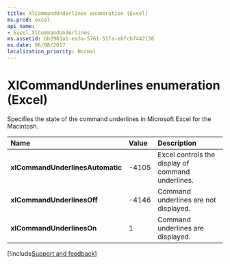 ```yaml
---
title: XlCommandUnderlines enumeration (Excel)
ms.prod: excel
api_name:
- Excel.XlCommandUnderlines
ms.assetid: bb2983a1-ea3a-5761-51fa-ebfcb7442136
ms.date: 06/08/2017
localization_priority: Normal
---
```



# XlCommandUnderlines enumeration (Excel)

Specifies the state of the command underlines in Microsoft Excel for the Macintosh.



|Name|Value|Description|
|:-----|:-----|:-----|
| **xlCommandUnderlinesAutomatic**|-4105|Excel controls the display of command underlines.|
| **xlCommandUnderlinesOff**|-4146|Command underlines are not displayed.|
| **xlCommandUnderlinesOn**|1|Command underlines are displayed.|

[!include[Support and feedback](~/includes/feedback-boilerplate.md)]